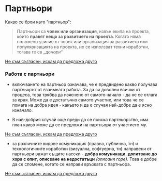 # Партньори

Какво се брои като "партньор":

>Партньори са **човек или организация**, извън екипа на проекта, които **правят нещо за развитието на проекта**. Когато няма положено усилие от човек или организация за развитието или популяризацията на проекта, но се използват техни изработки, тогава те са *„донори“*

  [Не съм съгласен, искам да предложа друго](../checklists/discuss.md#readme)

### Работа с партньори
  -   включването на партньор означава, че е предвидено какво получава
  партньорът от взаимната работа. За да са доволни всички от процеса,
  това трябва да изяснено от самото начало - да не се отлага за края.
  Може да е достатъчно самото участие, или това че се помага на добра
  идея - какъвто и да е случая най-добре да е ясно изначало. 

  -   В най-добрия случай още преди да се поиска партньорство, има план
  какво може да се предложи на партньора от участието му.

  [Не съм съгласен, искам да предложа друго](../checklists/discuss.md#readme)

  -   за различните видове комуникация (правна, публична, тн) и
  технологичните изработки (визуална, софтуерна, тн) направени от
  партньори важат същите насоки - **добра комуникаци**, **допитване до
  хора с опит**, **описване на недостатъци** *(описани горе)*. Това е
  добре да се спомене, когато се направи връзката с партньора.

  [Не съм съгласен, искам да предложа друго](../checklists/discuss.md#readme)
